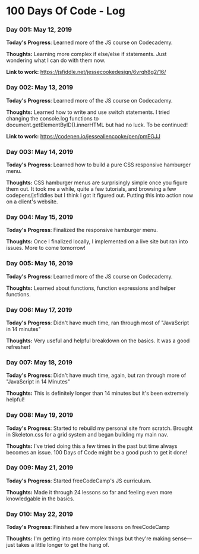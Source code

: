 # 100 Days Of Code - Log

### Day 001: May 12, 2019

**Today's Progress**: Learned more of the JS course on Codecademy.

**Thoughts:** Learning more complex if else/else if statements. Just wondering what I can do with them now.

**Link to work:** https://jsfiddle.net/jessecookedesign/6vrqh8g2/16/

### Day 002: May 13, 2019

**Today's Progress**: Learned more of the JS course on Codecademy.

**Thoughts:** Learned how to write and use switch statements. I tried changing the console.log functions to document.getElementByID().innerHTML but had no luck. To be continued!

**Link to work:** https://codepen.io/jesseallencooke/pen/pmEGJJ

### Day 003: May 14, 2019

**Today's Progress**: Learned how to build a pure CSS responsive hamburger menu.

**Thoughts:** CSS hamburger menus are surprisingly simple once you figure them out. It took me a while, quite a few tutorials, and browsing a few codepens/jsfiddles but I think I got it figured out. Putting this into action now on a client's website.

### Day 004: May 15, 2019

**Today's Progress**: Finalized the responsive hamburger menu.

**Thoughts:** Once I finalized locally, I implemented on a live site but ran into issues. More to come tomorrow!

### Day 005: May 16, 2019

**Today's Progress**: Learned more of the JS course on Codecademy.

**Thoughts:** Learned about functions, function expressions and helper functions.

### Day 006: May 17, 2019

**Today's Progress**: Didn't have much time, ran through most of "JavaScript in 14 minutes"

**Thoughts:** Very useful and helpful breakdown on the basics. It was a good refresher!

### Day 007: May 18, 2019

**Today's Progress**: Didn't have much time, again, but ran through more of "JavaScript in 14 Minutes"

**Thoughts:** This is definitely longer than 14 minutes but it's been extremely helpful!

### Day 008: May 19, 2019

**Today's Progress**: Started to rebuild my personal site from scratch. Brought in Skeleton.css for a grid system and began building my main nav.

**Thoughts:** I've tried doing this a few times in the past but time always becomes an issue. 100 Days of Code might be a good push to get it done!

### Day 009: May 21, 2019

**Today's Progress**: Started freeCodeCamp's JS curriculum.

**Thoughts:** Made it through 24 lessons so far and feeling even more knowledgable in the basics.


### Day 010: May 22, 2019

**Today's Progress**: Finished a few more lessons on freeCodeCamp

**Thoughts:** I'm getting into more complex things but they're making sense—just takes a little longer to get the hang of.
